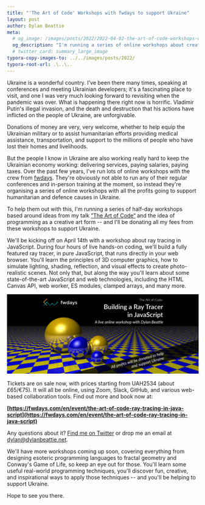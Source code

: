 ```yaml
---
title: "'The Art of Code' Workshops with fwdays to support Ukraine"
layout: post
author: Dylan Beattie
meta:
  # og_image: /images/posts/2022/2022-04-02-the-art-of-code-workshops-with-fwdays.png
  og_description: "I'm running a series of online workshops about creative coding, based on ideas from my talk “The Art of Code”, with all profits going to support Ukraine."
  # twitter_card: summary_large_image
typora-copy-images-to: ../../images/posts/2022/
typora-root-url: .\..\..
---
```


Ukraine is a wonderful country. I've been there many times, speaking at conferences and meeting Ukrainian developers; it's a fascinating place to visit, and one I was very much looking forward to revisiting when the pandemic was over. What is happening there right now is horrific. Vladimir Putin's illegal invasion, and the death and destruction that his actions have inflicted on the people of Ukraine, are unforgivable.

Donations of money are very, very welcome, whether to help equip the Ukrainian military or to assist humanitarian efforts providing medical assistance, transportation, and support to the millions of people who have lost their homes and livelihoods.

But the people I know in Ukraine are also working really hard to keep the Ukrainian economy working: delivering services, paying salaries, paying taxes. Over the past few years, I've run lots of online workshops with the crew from [fwdays](https://fwdays.com/en/). They're obviously not able to run any of their regular conferences and in-person training at the moment, so instead they're organising a series of online workshops with all the profits going to support humanitarian and defence causes in Ukraine.

To help them out with this, I'm running a series of half-day workshops based around ideas from my talk [”The Art of Code“](https://www.youtube.com/watch?v=6avJHaC3C2U) and the idea of programming as a creative art form -- and I'll be donating all my fees from these workshops to support Ukraine.

We'll be kicking off on April 14th with a workshop about ray tracing in JavaScript. During four hours of live hands-on coding, we'll build a fully featured ray tracer, in pure JavaScript, that runs directly in your web browser. You'll learn the principles of 3D computer graphics, how to simulate lighting, shading, reflection, and visual effects to create photo-realistic scenes. Not only that, but along the way you'll learn about some state-of-the-art JavaScript and web technologies, including the HTML Canvas API, web worker, ES modules, clamped arrays, and many more.

![image-20220403171225597](/images/posts/2022/image-20220403171225597.png)

Tickets are on sale now, with prices starting from UAH2534 (about £65/€75). It will all be online, using Zoom, Slack, GitHub, and various web-based collaboration tools. Find out more and book now at:

**[https://fwdays.com/en/event/the-art-of-code-ray-tracing-in-java-script](https://fwdays.com/en/event/the-art-of-code-ray-tracing-in-java-script)**

Any questions about it? [Find me on Twitter](https://twitter.com/dylanbeattie) or drop me an email at [dylan@dylanbeattie.net](mailto:dylan@dylanbeattie.net).

We'll have more workshops coming up soon, covering everything from designing esoteric programming languages to fractal geometry and Conway's Game of Life, so keep an eye out for those. You'll learn some useful real-world programming techniques, you'll discover fun, creative, and inspirational ways to apply those techniques -- and you'll be helping to support Ukraine.

Hope to see you there. 
